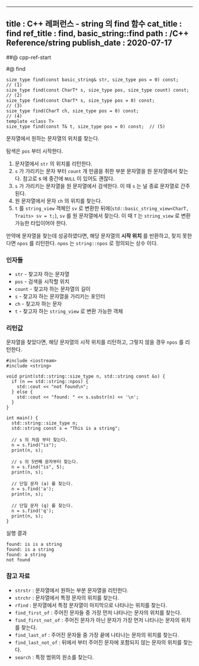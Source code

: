 ----------------
title : C++ 레퍼런스 - string 의 find 함수
cat_title : find
ref_title : find, basic_string::find
path : /C++ Reference/string
publish_date : 2020-07-17
----------------

##@ cpp-ref-start

#@ find

```cpp-formatted
size_type find(const basic_string& str, size_type pos = 0) const;      // (1)
size_type find(const CharT* s, size_type pos, size_type count) const;  // (2)
size_type find(const CharT* s, size_type pos = 0) const;               // (3)
size_type find(CharT ch, size_type pos = 0) const;                     // (4)
template <class T>
size_type find(const T& t, size_type pos = 0) const;  // (5)
```

문자열에서 원하는 문자열의 위치를 찾는다.

탐색은 `pos` 부터 시작한다.

1. 문자열에서 `str` 의 위치를 리턴한다.
2. `s` 가 가리키는 문자 부터 `count` 개 만큼을 취한 부분 문자열을 원 문자열에서 찾는다. 참고로 s 에 중간에 `NULL` 이 있어도 괜찮다.
3. `s` 가 가리키는 문자열을 원 문자열에서 검색한다. 이 때 `s` 는 널 종료 문자열로 간주된다.
4. 원 문자열에서 문자 `ch` 의 위치를 찾는다.
5. `t` 를 `string_view` 객체인 `sv` 로 변환한 뒤에(`std::basic_string_view<CharT, Traits> sv = t;`), `sv` 를 원 문자열에서 찾는다. 이 때 `T` 는 `string_view` 로 변환 가능한 타입이어야 한다.

만약에 문자열을 찾는데 성공하였다면, 해당 문자열의 **시작 위치** 를 반환하고, 찾지 못한다면 `npos` 를 리턴한다. `npos` 는 `string::npos` 로 정의되는 상수 이다.

### 인자들

* `str`	-	찾고자 하는 문자열
* `pos`	-	검색을 시작할 위치
* `count`	-	찾고자 하는 문자열의 길이
* `s`	-	찾고자 하는 문자열을 가리키는 포인터
* `ch`	-	찾고자 하는 문자
* `t`	-	찾고자 하는 `string_view` 로 변환 가능한 객체

### 리턴값

문자열을 찾았다면, 해당 문자열의 시작 위치를 리턴하고, 그렇지 않을 경우 `npos` 를 리턴한다.

```cpp-formatted
#include <iostream>
#include <string>

void print(std::string::size_type n, std::string const &s) {
  if (n == std::string::npos) {
    std::cout << "not found\n";
  } else {
    std::cout << "found: " << s.substr(n) << '\n';
  }
}

int main() {
  std::string::size_type n;
  std::string const s = "This is a string";

  // s 의 처음 부터 찾는다.
  n = s.find("is");
  print(n, s);

  // s 의 5번째 문자부터 찾는다.
  n = s.find("is", 5);
  print(n, s);

  // 단일 문자 (a) 를 찾는다.
  n = s.find('a');
  print(n, s);

  // 단일 문자 (q) 를 찾는다.
  n = s.find('q');
  print(n, s);
}
```

실행 결과

```exec
found: is is a string
found: is a string
found: a string
not found
```

### 참고 자료

* `strstr` : 문자열에서 원하는 부분 문자열을 리턴한다.
* `strchr` : 문자열에서 특정 문자의 위치를 찾는다.
* `rfind` : 문자열에서 특정 문자열이 마지막으로 나타나는 위치를 찾는다.
* `find_first_of` : 주어진 문자들 중 가장 먼저 나타나는 문자의 위치를 찾는다.
* `find_first_not_of` : 주어진 문자가 아닌 문자가 가장 먼저 나타나는 문자의 위치를 찾는다.
* `find_last_of` : 주어진 문자들 중 가장 끝에 나타나는 문자의 위치를 찾는다.
* `find_last_not_of` : 뒤에서 부터 주어진 문자에 포함되지 않는 문자의 위치를 찾는다.
* `search` : 특정 범위의 원소를 찾는다.